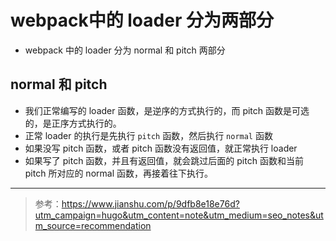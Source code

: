 # webpack中的 loader 分为两部分
- webpack 中的 loader 分为 normal 和 pitch 两部分

## normal 和 pitch
- 我们正常编写的 loader 函数，是逆序的方式执行的，而 pitch 函数是可选的，是正序方式执行的。
- 正常 loader 的执行是先执行 `pitch` 函数，然后执行 `normal` 函数
- 如果没写 pitch 函数，或者 pitch 函数没有返回值，就正常执行 loader
- 如果写了 pitch 函数，并且有返回值，就会跳过后面的 pitch 函数和当前 pitch 所对应的 normal 函数，再接着往下执行。

***

> 参考：https://www.jianshu.com/p/9dfb8e18e76d?utm_campaign=hugo&utm_content=note&utm_medium=seo_notes&utm_source=recommendation

